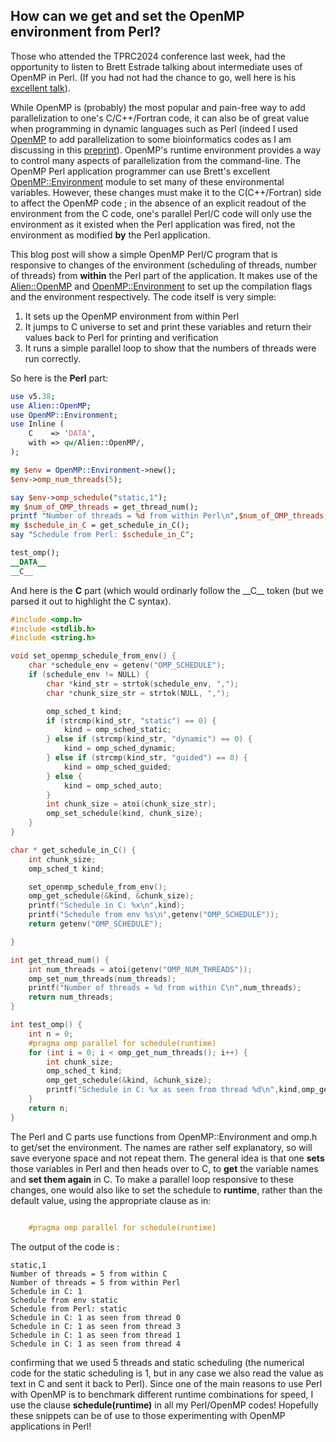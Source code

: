 ## How can we get and set the OpenMP environment from Perl?

Those who attended the TPRC2024 conference last week, had the opportunity to listen to Brett Estrade talking about intermediate uses of OpenMP in Perl. 
(If you had not had the chance to go, well here is his [excellent talk](https://www.youtube.com/watch?v=_pzG5DerDT0)).

While OpenMP is (probably) the most popular and pain-free way to add parallelization to one's C/C++/Fortran code, it can also be of great value 
when programming in dynamic languages such as Perl (indeed I used [OpenMP](https://www.openmp.org/) to add parallelization to 
some bioinformatics codes as I am discussing in this [preprint](https://arxiv.org/pdf/2406.10271)). OpenMP's runtime environment provides a way to control many aspects of 
parallelization from the command-line. The OpenMP Perl application programmer can use Brett's excellent [OpenMP::Environment](https://metacpan.org/pod/OpenMP::Environment) 
module to set many of these environmental variables. However, these changes must make it to the C(C++/Fortran) side to affect the OpenMP code ; in the absence of an explicit 
readout of the environment from the C code, one's parallel Perl/C code will only use the environment as it existed when the Perl application was fired, not the environment as
modified **by** the Perl application. 

This blog post will show a simple OpenMP Perl/C program that is responsive to changes of the environment (scheduling of threads, number of threads) from **within** the Perl part
of the application. It makes use of the [Alien::OpenMP](https://metacpan.org/pod/Alien::OpenMP) and [OpenMP::Environment](https://metacpan.org/pod/OpenMP::Environment) to set up 
the compilation flags and the environment respectively. The code itself is very simple:
1. It sets up the OpenMP environment from within Perl
2. It jumps to C universe to set and print these variables and return their values back to Perl for printing and verification
3. It runs a simple parallel loop to show that the numbers of threads were run correctly.

So here is the **Perl** part:
```perl
use v5.38;
use Alien::OpenMP;
use OpenMP::Environment;
use Inline (
    C    => 'DATA',
    with => qw/Alien::OpenMP/,
);

my $env = OpenMP::Environment->new();
$env->omp_num_threads(5);

say $env->omp_schedule("static,1");
my $num_of_OMP_threads = get_thread_num();
printf "Number of threads = %d from within Perl\n",$num_of_OMP_threads;
my $schedule_in_C = get_schedule_in_C();
say "Schedule from Perl: $schedule_in_C";

test_omp();
__DATA__
__C__
```

And here is the **C** part (which would ordinarly follow the \_\_C\_\_ token (but we parsed it out to highlight the C syntax).

```C
#include <omp.h>
#include <stdlib.h>
#include <string.h>

void set_openmp_schedule_from_env() {
    char *schedule_env = getenv("OMP_SCHEDULE");
    if (schedule_env != NULL) {
        char *kind_str = strtok(schedule_env, ",");
        char *chunk_size_str = strtok(NULL, ",");

        omp_sched_t kind;
        if (strcmp(kind_str, "static") == 0) {
            kind = omp_sched_static;
        } else if (strcmp(kind_str, "dynamic") == 0) {
            kind = omp_sched_dynamic;
        } else if (strcmp(kind_str, "guided") == 0) {
            kind = omp_sched_guided;
        } else {
            kind = omp_sched_auto;
        }
        int chunk_size = atoi(chunk_size_str);
        omp_set_schedule(kind, chunk_size);
    }
}

char * get_schedule_in_C() {
    int chunk_size;
    omp_sched_t kind;

    set_openmp_schedule_from_env();
    omp_get_schedule(&kind, &chunk_size);
    printf("Schedule in C: %x\n",kind);
    printf("Schedule from env %s\n",getenv("OMP_SCHEDULE"));
    return getenv("OMP_SCHEDULE");

}

int get_thread_num() {
    int num_threads = atoi(getenv("OMP_NUM_THREADS"));
    omp_set_num_threads(num_threads);
    printf("Number of threads = %d from within C\n",num_threads);
    return num_threads;
}

int test_omp() {
    int n = 0;
    #pragma omp parallel for schedule(runtime)
    for (int i = 0; i < omp_get_num_threads(); i++) {
        int chunk_size;
        omp_sched_t kind;
        omp_get_schedule(&kind, &chunk_size);
        printf("Schedule in C: %x as seen from thread %d\n",kind,omp_get_thread_num());
    }
    return n;
}
```
The Perl and C parts use functions from OpenMP::Environment and omp.h to get/set the environment. The names are rather self explanatory, so will save everyone space and not repeat them. 
The general idea is that one **sets** those variables in Perl and then heads over to C, to **get** the variable names and **set them again** in C. To make a parallel loop responsive to 
these changes, one would also like to set the schedule to **runtime**, rather than the default value, using the appropriate clause as in:
```c

    #pragma omp parallel for schedule(runtime)

```

The output of the code is : 
```
static,1
Number of threads = 5 from within C
Number of threads = 5 from within Perl
Schedule in C: 1
Schedule from env static
Schedule from Perl: static
Schedule in C: 1 as seen from thread 0
Schedule in C: 1 as seen from thread 3
Schedule in C: 1 as seen from thread 1
Schedule in C: 1 as seen from thread 4
```
confirming that we used 5 threads and static scheduling (the numerical code for the static scheduling is 1, but in any case we also read the value as text in C and sent it back to Perl).
Since one of the main reasons to use Perl with OpenMP is to benchmark different runtime combinations for speed, I use the clause **schedule(runtime)** in all my Perl/OpenMP codes!
Hopefully these snippets can be of use to those experimenting with OpenMP applications in Perl!
